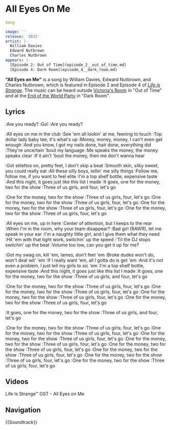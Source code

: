 #  All Eyes On Me 

```yaml
Song

image: ''
release: '2015'
artist: |-
  William Davies
  Edward Nutbrown
  Charles Nutbrown
appears: |-
  [Episode 2: Out of Time](episode_2__out_of_time.md)
  [Episode 4: Dark Room](episode_4__dark_room.md)
```

**"All Eyes on Me"** is a song by William Davies, Edward Nutbrown, and Charles Nutbrown, which is featured in Episode 2 and Episode 4 of *[Life is Strange](life_is_strange.md)*. The music can be heard outside [Victoria's Room](victoria_s_room.md) in "Out of Time" and at the [End of the World Party](end_of_the_world_party.md) in "Dark Room".

##  Lyrics 
:Are you ready?
:Go!
:Are you ready?

:All eyes on me in the club
:See 'em all lookin' at me, feening to touch
:Top dollar lady baby tee, it's what's up
:Money, money, money, I can't even get enough
:And you know, I got my nails done, hair done, everything did
:They're uncertain 'bout my language
:Me speaks the money, the money speaks clear
:If it ain't 'bout the money, then me don't wanna hear

:Got stilettos on, pretty feet, I don't skip a beat
:Smooth skin, silky sweet, you could really eat
:All these silly boys, tellin' me silly things
:Follow me, follow me, if you want to feel elite
:I'm a top shelf bottle, expensive taste
:And this night, it goes just like this list I made
:It goes, one for the money, two for the show
:Three of us girls, and four, let's go

:One for the money, two for the show
:Three of us girls, four, let's go
:One for the money, two for the show
:Three of us girls, four, let's go
:One for the money, two for the show
:Three of us girls, four, let's go
:One for the money, two for the show
:Three of us girls, four, let's go

:All eyes on me, up in here
:Center of attention, but I keeps to the rear
:When I'm in the room, why your team disappear?
:Bad girl (RAWR), let me speak in your ear
:I'm a naughty little girl, and I give them what they need
:Hit 'em with that tight work, switchin' up the speed
:'Til the DJ stops switchin' up the beat
:Volume too low, can you get it up for me?

:Got my swag on, kill 'em, lames, don't feel 'em
:Broke dudes won't do, won't deal wit' 'em
:If I really want 'em, all I gotta do is get 'em
:And it's not even a problem, I just tell my girls to sic 'em
:I'm a top shelf bottle, expensive taste
:And this night, it goes just like this list I made
:It goes, one for the money, two for the show
:Three of us girls, and four, let's go

:One for the money, two for the show
:Three of us girls, four, let's go
:One for the money, two for the show
:Three of us girls, four, let's go
:One for the money, two for the show
:Three of us girls, four, let's go
:One for the money, two for the show
:Three of us girls, four, let's go

:It goes, one for the money, two for the show
:Three of us girls, and four, let's go

:One for the money, two for the show
:Three of us girls, four, let's go
:One for the money, two for the show
:Three of us girls, four, let's go
:One for the money, two for the show
:Three of us girls, four, let's go
:One for the money, two for the show
:Three of us girls, four, let's go
:One for the money, two for the show
:Three of us girls, four, let's go
:One for the money, two for the show
:Three of us girls, four, let's go
:One for the money, two for the show
:Three of us girls, four, let's go
:One for the money, two for the show
:Three of us girls, four, let's go

##  Videos 

Life Is Strange™ OST - All Eyes on Me

##  Navigation 
{{Soundtrack}}

